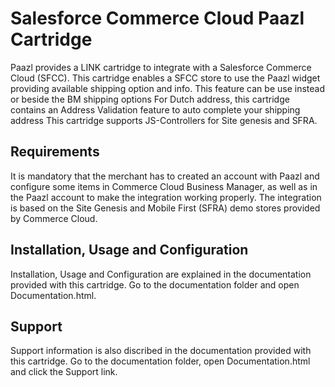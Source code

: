 # Salesforce Commerce Cloud Paazl Cartridge

Paazl provides a LINK cartridge to integrate with a Salesforce Commerce Cloud (SFCC). 
This cartridge enables a SFCC store to use the Paazl widget providing available shipping option and info. This feature can be use instead or beside the BM shipping options
For Dutch address, this cartridge contains an Address Validation feature to auto complete your shipping address
This cartridge supports JS-Controllers for Site genesis and SFRA.


## Requirements

It is mandatory that the merchant has to created an account with Paazl and configure some items in Commerce Cloud Business Manager, as well as in the Paazl account to make the integration working properly. The integration is based on the Site Genesis and Mobile First (SFRA) demo stores provided by Commerce Cloud.

## Installation, Usage and Configuration

Installation, Usage and Configuration are explained in the documentation provided with this cartridge. Go to the documentation folder and open Documentation.html.

## Support
  
Support information is also discribed in the documentation provided with this cartridge. Go to the documentation folder, open Documentation.html and click the Support link.

